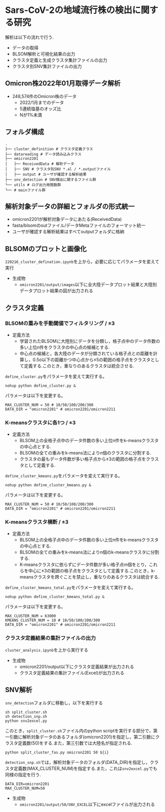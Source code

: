 # Sars-CoV-2の地域流行株の検出に関する研究
解析は以下の流れで行う.
* データの取得
* BLSOM解析と可視化結果の出力
* クラスタ定義と生成クラスタ集計ファイルの出力
* クラスタ別SNV集計ファイルの出力

## Omicron株2022年01月取得データ解析
* 248,574件のOmicron株のデータ
  * 2022/1月までのデータ
  * 5連続塩基のオッズ比
  * Nが1%未満


## フォルダ構成
```
.
├── cluster_definition # クラスタ定義クラス
├── datareading # データ読み込みクラス
├── omicron2201
│   ├── ReceivedData # 解析データ
│   ├── SNV # クラスタ別SNV *.al / *.outputファイル
│   ├── output # ユーザが確認する解析結果
├── snv_detection # SNV検出に関するファイル群
└── utils # ログ出力用間数群
└── # mainファイル群
```

## 解析対象データの詳細とフォルダの形式統一
* omicron2201が解析対象データにあたる(ReceivedData)
* fasta/blsomのoutファイル/データMetaファイルのフォーマット統一
* ユーザが確認する解析結果はすべてoutputフォルダに格納

## BLSOMのプロットと画像化
`220216_cluster_defination.ipynb`を上から，必要に応じてパラメータを変えて実行
* 生成物
  * `omicron2201/output/images`以下に全大陸データプロット結果と大陸別データプロット結果の図が出力される

## クラスタ定義
### BLSOMの重みを手動閾値でフィルタリング / ±3
* 定義方法
  * 学習されたBLSOMに大陸別にデータを分類し，格子点中のデータ件数の多い上位n件をクラスタの中心点の候補とする.
  * 中心点の候補と，各大陸のデータが分類されている格子点との距離を計算し，0.5σ以下の距離かつ中心点から±5の範囲の格子点をクラスタとして定義する.このとき，重なりのあるクラスタは統合させる.

`define_cluster.py`をパラメータを変えて実行する。

```
nohup python define_cluster.py &
```

パラメータは以下を変更する。
```
MAX_CLUSTER_NUM = 50 # 10/50/100/200/300
DATA_DIR = "omicron2201" # omicron2201/omicron2211
```

### K-meansクラスタに各1つ / ±3
* 定義方法
  * BLSOM上の全格子点中のデータ件数の多い上位n件をk-meansクラスタの中心点とする.
  * BLSOMの全ての重みをk-means法によりn個のクラスタに分割する.
  * クラスタの最もデータ件数が多い格子点から±3の範囲の格子点をクラスタとして定義する.


`define_cluster_kmeans.py`をパラメータを変えて実行する。

```
nohup python define_cluster_kmeans.py &
```

パラメータは以下を変更する。
```
MAX_CLUSTER_NUM = 50 # 10/50/100/200/300
DATA_DIR = "omicron2201" # omicron2201/omicron2211
```

### K-meansクラスタ横断 / ±3
* 定義方法
  * BLSOM上の全格子点中のデータ件数の多い上位n件をk-meansクラスタの中心点とする.
  * BLSOMの全ての重みをk-means法によりn個のk-meansクラスタに分割する.
  * K-meansクラスタに依らずにデータ件数が多い格子点m個をとり，これらを中心に±3の範囲の格子点をクラスタとして定義する.このとき，k-meansクラスタを跨ぐことを禁止し，重なりのあるクラスタは統合する.

`define_cluster_kmeans_total.py`をパラメータを変えて実行する。

```
nohup python define_cluster_kmeans_total.py &
```

パラメータは以下を変更する。
```
MAX_CLUSTER_NUM = 63000
KMEANS_CLUSTER_NUM = 10 # 10/50/100/200/300
DATA_DIR = "omicron2201" # omicron2201/omicron2211
```

### クラスタ定義結果の集計ファイルの出力
`cluster_analysis.ipynb`を上から実行する

* 生成物
  * omicron2201/output以下にクラスタ定義結果が出力される
  * クラスタ定義結果の集計ファイル(Excel)が出力される

## SNV解析
`snv_detection`フォルダに移動し，以下を実行する
```
sh split_cluster.sh
sh detection_snp.sh
python snv2excel.py
```

このとき，`split_cluster.sh`ファイル内のpython scriptを実行する部分で，第一引数に解析対象データのあるフォルダ(omicron2201)を指定し，第二引数にクラスタ定義数(50)をする.また，第三引数では大陸名が指定される.
```
python split_cluster_fas.py omicron2201 50 ${i}
```

`detection_snp.sh`では，解析対象データのフォルダ(DATA_DIR)を指定し，クラスタ定義数(MAX_CLUSTER_NUM)を指定する.また，これは`snv2excel.py`でも同様の指定を行う.
```
DATA_DIR=omicron2201
MAX_CLUSTER_NUM=50
```

* 生成物
  * `omicron2201/output/50/SNV_EXCEL`以下にexcelファイルが出力される




<!-- ## omicron2211解析
### データ
* 2,414,620件のOmicron株のデータ
  * 2021/12月のデータ
  * 5連続塩基のオッズ比
  * Nが1%未満 -->